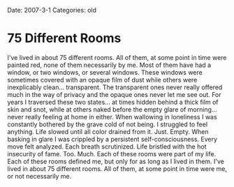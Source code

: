 Date: 2007-3-1
Categories: old

# 75 Different Rooms

I've lived in about 75 different rooms.  All of them, at some point in time were painted red, none of them necessarily by me.  Most of them have had a window, or two windows, or several windows.  These windows were sometimes covered with an opaque film of dust while others were inexplicably clean... transparent.  The transparent ones never really offered much in the way of privacy and the opaque ones never let me see out.  For years I traversed these two states... at times hidden behind a thick film of skin and snot, while at others naked before the empty glare of morning... never really feeling at home in either.  When wallowing in loneliness I was constantly bothered by the grave cold of not being.  I struggled to feel anything.  Life slowed until all color drained from it.  Just. Empty.  When basking in glare I was crippled by a persistent self-consciousness.  Every move felt analyzed.  Each breath scrutinized. Life bristled with the hot insecurity of fame.  Too. Much.  Each of these rooms were part of my life.  Each of these rooms defined me, but only for as long as I lived in them.  I've lived in about 75 different rooms.  All of them, at some point in time were me, or not necessarily me.
